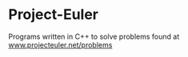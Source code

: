 Project-Euler
=============

Programs written in C++ to solve problems found at www.projecteuler.net/problems
